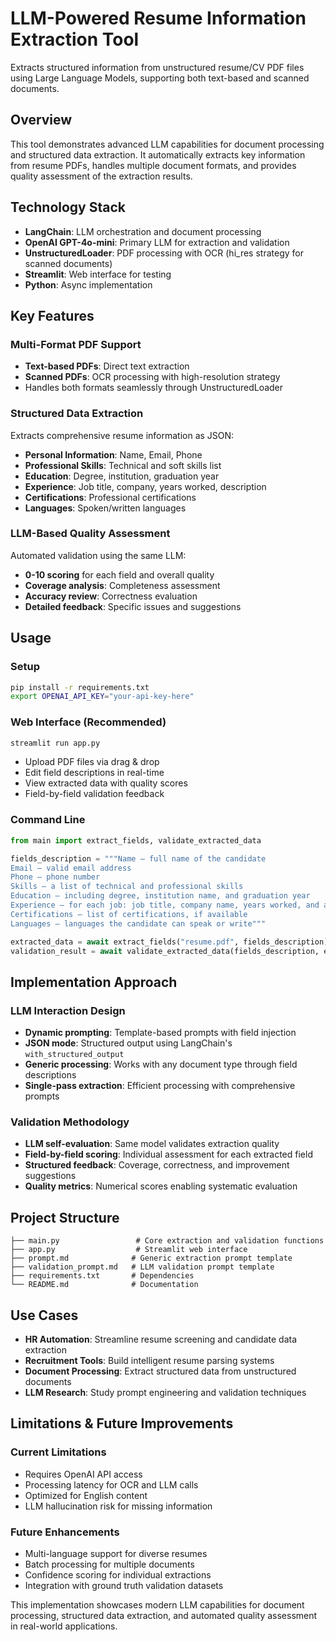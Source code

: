 # LLM-Powered Resume Information Extraction Tool

Extracts structured information from unstructured resume/CV PDF files using Large Language Models, supporting both text-based and scanned documents.

## Overview

This tool demonstrates advanced LLM capabilities for document processing and structured data extraction. It automatically extracts key information from resume PDFs, handles multiple document formats, and provides quality assessment of the extraction results.

## Technology Stack

- **LangChain**: LLM orchestration and document processing
- **OpenAI GPT-4o-mini**: Primary LLM for extraction and validation
- **UnstructuredLoader**: PDF processing with OCR (hi_res strategy for scanned documents)
- **Streamlit**: Web interface for testing
- **Python**: Async implementation

## Key Features

### Multi-Format PDF Support
- **Text-based PDFs**: Direct text extraction
- **Scanned PDFs**: OCR processing with high-resolution strategy
- Handles both formats seamlessly through UnstructuredLoader

### Structured Data Extraction
Extracts comprehensive resume information as JSON:
- **Personal Information**: Name, Email, Phone
- **Professional Skills**: Technical and soft skills list
- **Education**: Degree, institution, graduation year
- **Experience**: Job title, company, years worked, description
- **Certifications**: Professional certifications
- **Languages**: Spoken/written languages

### LLM-Based Quality Assessment
Automated validation using the same LLM:
- **0-10 scoring** for each field and overall quality
- **Coverage analysis**: Completeness assessment
- **Accuracy review**: Correctness evaluation
- **Detailed feedback**: Specific issues and suggestions

## Usage

### Setup
```bash
pip install -r requirements.txt
export OPENAI_API_KEY="your-api-key-here"
```

### Web Interface (Recommended)
```bash
streamlit run app.py
```
- Upload PDF files via drag & drop
- Edit field descriptions in real-time
- View extracted data with quality scores
- Field-by-field validation feedback

### Command Line
```python
from main import extract_fields, validate_extracted_data

fields_description = """Name – full name of the candidate
Email – valid email address
Phone – phone number
Skills – a list of technical and professional skills
Education – including degree, institution name, and graduation year
Experience – for each job: job title, company name, years worked, and a short description
Certifications – list of certifications, if available
Languages – languages the candidate can speak or write"""

extracted_data = await extract_fields("resume.pdf", fields_description)
validation_result = await validate_extracted_data(fields_description, extracted_data)
```

## Implementation Approach

### LLM Interaction Design
- **Dynamic prompting**: Template-based prompts with field injection
- **JSON mode**: Structured output using LangChain's `with_structured_output`
- **Generic processing**: Works with any document type through field descriptions
- **Single-pass extraction**: Efficient processing with comprehensive prompts

### Validation Methodology
- **LLM self-evaluation**: Same model validates extraction quality
- **Field-by-field scoring**: Individual assessment for each extracted field
- **Structured feedback**: Coverage, correctness, and improvement suggestions
- **Quality metrics**: Numerical scores enabling systematic evaluation

## Project Structure
```
├── main.py                 # Core extraction and validation functions
├── app.py                  # Streamlit web interface
├── prompt.md              # Generic extraction prompt template
├── validation_prompt.md   # LLM validation prompt template
├── requirements.txt       # Dependencies
└── README.md              # Documentation
```

## Use Cases

- **HR Automation**: Streamline resume screening and candidate data extraction
- **Recruitment Tools**: Build intelligent resume parsing systems
- **Document Processing**: Extract structured data from unstructured documents
- **LLM Research**: Study prompt engineering and validation techniques

## Limitations & Future Improvements

### Current Limitations
- Requires OpenAI API access
- Processing latency for OCR and LLM calls
- Optimized for English content
- LLM hallucination risk for missing information

### Future Enhancements
- Multi-language support for diverse resumes
- Batch processing for multiple documents
- Confidence scoring for individual extractions
- Integration with ground truth validation datasets

This implementation showcases modern LLM capabilities for document processing, structured data extraction, and automated quality assessment in real-world applications.